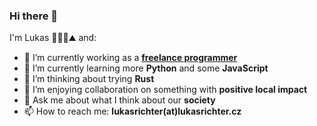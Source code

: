 ### Hi there 👋

I'm Lukas 🧍‍♂️🌳⛰️ and:
- 🔭 I’m currently working as a [**freelance programmer**](https://www.lukasrichter.cz/)
- 🌱 I’m currently learning more **Python** and some **JavaScript**
- 🤔 I’m thinking about trying **Rust**
- 👯 I’m enjoying collaboration on something with **positive local impact**
- 💬 Ask me about what I think about our **society**
- 📫 How to reach me: **lukasrichter(at)lukasrichter.cz**
